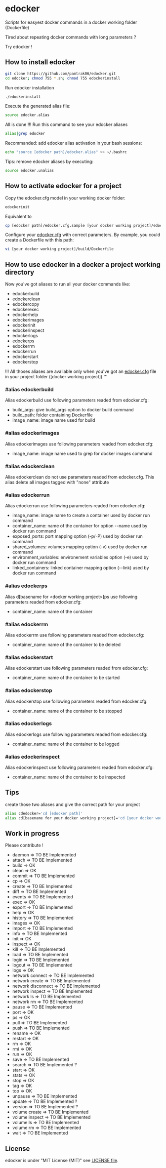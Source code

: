 # edocker
Scripts for easyest docker commands in a docker working folder (Dockerfile)

Tired about repeating docker commands with long parameters ?

Try edocker !

## How to install edocker
```bash
git clone https://github.com/pamtrak06/edocker.git
cd edocker; chmod 755 *.sh; chmod 755 edockerinstall
```

Run edocker installation
```bash
./edockerinstall
```

Execute the generated alias file:
```bash
source edocker.alias
```

All is done !!! Run this command to see your edocker aliases
```bash
alias|grep edocker
```

Recommanded: add edocker alias activation in your bash sessions:
```bash
echo "source [edocker path]/edocker.alias" >> ~/.bashrc
```

Tips: remove edocker aliases by executing:
```bash
source edocker.unalias
```

## How to activate edocker for a project

Copy the edocker.cfg model in your working docker folder:
```bash
edockerinit 
```
Equivalent to 
```bash
cp [edocker path]/edocker.cfg.sample [your docker working project]/edocker.cfg
```

Configure your [edocker.cfg](https://github.com/pamtrak06/edocker/blob/master/edocker.cfg.sample) with correct parameters.
By example, you could create a Dockerfile with this path:
```bash
vi [your docker working project]/build/Dockerfile
```

## How to use edocker in a docker a project working directory
Now you've got aliases to run all your docker commands like:
- edockerbuild
- edockerclean
- edockercopy
- edockerexec
- edockerhelp
- edockerimages
- edockerinit
- edockerinspect
- edockerlogs
- edockerps
- edockerrm
- edockerrun
- edockerstart
- edockerstop

!!! All thoses aliases are available only when you've got an [edocker.cfg](https://github.com/pamtrak06/edocker/blob/master/edocker.cfg.sample) file in your project folder ([docker working project]) '''

### #alias edockerbuild
Alias edockerbuild use following parameters readed from edocker.cfg:
- build_args: give build_args option to docker build command 
- build_path: folder containing Dockerfile
- image_name: image name used for build

### #alias edockerimages
Alias edockerimages use following parameters readed from edocker.cfg:
- image_name: image name used to grep for docker images command 

### #alias edockerclean
Alias edockerclean do not use parameters readed from edocker.cfg.
This alias delete all images tagged with "none" attribute

### #alias edockerrun
Alias edockerrun use following parameters readed from edocker.cfg:
- image_name: image name to create a container used by docker run command
- container_name: name of the container for option --name used by docker run command
- exposed_ports: port mapping option (-p/-P) used by docker run command
- shared_volumes: volumes mapping option (-v) used by docker run command
- environment_variables: environement variables option (-e) used by docker run command
- linked_containers: linked container mapping option (--link) used by docker run command

### #alias edockerps
Alias d[basename for \<docker working project\>]ps use following parameters readed from edocker.cfg:
- container_name: name of the container

### #alias edockerrm
Alias edockerrm use following parameters readed from edocker.cfg:
- container_name: name of the container to be deleted

### #alias edockerstart
Alias edockerstart use following parameters readed from edocker.cfg:
- container_name: name of the container to be started
 
### #alias edockerstop
Alias edockerstop use following parameters readed from edocker.cfg:
- container_name: name of the container to be stopped

### #alias edockerlogs
Alias edockerlogs use following parameters readed from edocker.cfg:
- container_name: name of the container to be logged 

### #alias edockerinspect
Alias edockerinspect use following parameters readed from edocker.cfg:
- container_name: name of the container to be inspected 

## Tips
create those two aliases and give the correct path for your project
```bash
alias cdedocker='cd [edocker path]'
alias cd[basename for your docker working project]='cd [your docker working project]'
```
## Work in progress
Please contribute !

- daemon               => TO BE Implemented
- attach               => TO BE Implemented
- build                => OK
- clean                => OK
- commit               => TO BE Implemented
- cp                   => OK
- create               => TO BE Implemented
- diff                 => TO BE Implemented
- events               => TO BE Implemented
- exec                 => OK
- export               => TO BE Implemented
- help                 => OK
- history              => TO BE Implemented
- images               => OK
- import               => TO BE Implemented
- info                 => TO BE Implemented
- init                 => OK
- inspect              => OK
- kill                 => TO BE Implemented
- load                 => TO BE Implemented
- login                => TO BE Implemented
- logout               => TO BE Implemented
- logs                 => OK
- network connect      => TO BE Implemented
- network create       => TO BE Implemented
- network disconnect   => TO BE Implemented
- network inspect      => TO BE Implemented
- network ls           => TO BE Implemented
- network rm           => TO BE Implemented
- pause                => TO BE Implemented
- port                 => OK
- ps                   => OK
- pull                 => TO BE Implemented
- push                 => TO BE Implemented
- rename               => OK
- restart              => OK
- rm                   => OK
- rmi                  => OK
- run                  => OK
- save                 => TO BE Implemented
- search               => TO BE Implemented ?
- start                => OK
- stats                => OK
- stop                 => OK
- tag                  => OK
- top                  => OK
- unpause              => TO BE Implemented
- update               => TO BE Implemented ?
- version              => TO BE Implemented ?
- volume create        => TO BE Implemented
- volume inspect       => TO BE Implemented
- volume ls            => TO BE Implemented
- volume rm            => TO BE Implemented
- wait                 => TO BE Implemented

## License
edocker is under  "MIT License (MIT)" see [LICENSE file](https://github.com/pamtrak06/edocker/blob/master/LICENSE).
